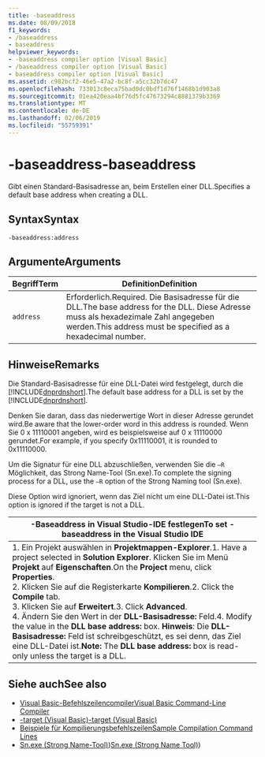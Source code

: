 ```yaml
---
title: -baseaddress
ms.date: 08/09/2018
f1_keywords:
- /baseaddress
- baseaddress
helpviewer_keywords:
- -baseaddress compiler option [Visual Basic]
- /baseaddress compiler option [Visual Basic]
- baseaddress compiler option [Visual Basic]
ms.assetid: c982bcf2-46e5-47a2-bc8f-a5cc32b7dc47
ms.openlocfilehash: 733013c8eca75bad0dc0bdf1d76f1468b1d903a8
ms.sourcegitcommit: 01ea420eaa4bf76d5fc47673294c8881379b3369
ms.translationtype: MT
ms.contentlocale: de-DE
ms.lasthandoff: 02/06/2019
ms.locfileid: "55759391"
---
```

# <a name="-baseaddress"></a><span data-ttu-id="bfe3a-102">-baseaddress</span><span class="sxs-lookup"><span data-stu-id="bfe3a-102">-baseaddress</span></span>
<span data-ttu-id="bfe3a-103">Gibt einen Standard-Basisadresse an, beim Erstellen einer DLL.</span><span class="sxs-lookup"><span data-stu-id="bfe3a-103">Specifies a default base address when creating a DLL.</span></span>  
  
## <a name="syntax"></a><span data-ttu-id="bfe3a-104">Syntax</span><span class="sxs-lookup"><span data-stu-id="bfe3a-104">Syntax</span></span>  
  
```  
-baseaddress:address  
```  
  
## <a name="arguments"></a><span data-ttu-id="bfe3a-105">Argumente</span><span class="sxs-lookup"><span data-stu-id="bfe3a-105">Arguments</span></span>  
  
|<span data-ttu-id="bfe3a-106">Begriff</span><span class="sxs-lookup"><span data-stu-id="bfe3a-106">Term</span></span>|<span data-ttu-id="bfe3a-107">Definition</span><span class="sxs-lookup"><span data-stu-id="bfe3a-107">Definition</span></span>|  
|---|---|  
|`address`|<span data-ttu-id="bfe3a-108">Erforderlich.</span><span class="sxs-lookup"><span data-stu-id="bfe3a-108">Required.</span></span> <span data-ttu-id="bfe3a-109">Die Basisadresse für die DLL.</span><span class="sxs-lookup"><span data-stu-id="bfe3a-109">The base address for the DLL.</span></span> <span data-ttu-id="bfe3a-110">Diese Adresse muss als hexadezimale Zahl angegeben werden.</span><span class="sxs-lookup"><span data-stu-id="bfe3a-110">This address must be specified as a hexadecimal number.</span></span>|  
  
## <a name="remarks"></a><span data-ttu-id="bfe3a-111">Hinweise</span><span class="sxs-lookup"><span data-stu-id="bfe3a-111">Remarks</span></span>  
 <span data-ttu-id="bfe3a-112">Die Standard-Basisadresse für eine DLL-Datei wird festgelegt, durch die [!INCLUDE[dnprdnshort](~/includes/dnprdnshort-md.md)].</span><span class="sxs-lookup"><span data-stu-id="bfe3a-112">The default base address for a DLL is set by the [!INCLUDE[dnprdnshort](~/includes/dnprdnshort-md.md)].</span></span>  
  
 <span data-ttu-id="bfe3a-113">Denken Sie daran, dass das niederwertige Wort in dieser Adresse gerundet wird.</span><span class="sxs-lookup"><span data-stu-id="bfe3a-113">Be aware that the lower-order word in this address is rounded.</span></span> <span data-ttu-id="bfe3a-114">Wenn Sie 0 x 11110001 angeben, wird es beispielsweise auf 0 x 11110000 gerundet.</span><span class="sxs-lookup"><span data-stu-id="bfe3a-114">For example, if you specify 0x11110001, it is rounded to 0x11110000.</span></span>  
  
 <span data-ttu-id="bfe3a-115">Um die Signatur für eine DLL abzuschließen, verwenden Sie die `–R` Möglichkeit, das Strong Name-Tool (Sn.exe).</span><span class="sxs-lookup"><span data-stu-id="bfe3a-115">To complete the signing process for a DLL, use the `–R` option of the Strong Naming tool (Sn.exe).</span></span>  
  
 <span data-ttu-id="bfe3a-116">Diese Option wird ignoriert, wenn das Ziel nicht um eine DLL-Datei ist.</span><span class="sxs-lookup"><span data-stu-id="bfe3a-116">This option is ignored if the target is not a DLL.</span></span>  
  
|<span data-ttu-id="bfe3a-117">-Baseaddress in Visual Studio-IDE festlegen</span><span class="sxs-lookup"><span data-stu-id="bfe3a-117">To set -baseaddress in the Visual Studio IDE</span></span>|  
|---|  
|<span data-ttu-id="bfe3a-118">1.  Ein Projekt auswählen in **Projektmappen-Explorer**.</span><span class="sxs-lookup"><span data-stu-id="bfe3a-118">1.  Have a project selected in **Solution Explorer**.</span></span> <span data-ttu-id="bfe3a-119">Klicken Sie im Menü **Projekt** auf **Eigenschaften**.</span><span class="sxs-lookup"><span data-stu-id="bfe3a-119">On the **Project** menu, click **Properties**.</span></span> <br /><span data-ttu-id="bfe3a-120">2.  Klicken Sie auf die Registerkarte **Kompilieren**.</span><span class="sxs-lookup"><span data-stu-id="bfe3a-120">2.  Click the **Compile** tab.</span></span><br /><span data-ttu-id="bfe3a-121">3.  Klicken Sie auf **Erweitert**.</span><span class="sxs-lookup"><span data-stu-id="bfe3a-121">3.  Click **Advanced**.</span></span><br /><span data-ttu-id="bfe3a-122">4.  Ändern Sie den Wert in der **DLL-Basisadresse:** Feld.</span><span class="sxs-lookup"><span data-stu-id="bfe3a-122">4.  Modify the value in the **DLL base address:** box.</span></span> <span data-ttu-id="bfe3a-123">**Hinweis**:      Die **DLL-Basisadresse:** Feld ist schreibgeschützt, es sei denn, das Ziel eine DLL-Datei ist.</span><span class="sxs-lookup"><span data-stu-id="bfe3a-123">**Note:**      The **DLL base address:** box is read-only unless the target is a DLL.</span></span>|  
  
## <a name="see-also"></a><span data-ttu-id="bfe3a-124">Siehe auch</span><span class="sxs-lookup"><span data-stu-id="bfe3a-124">See also</span></span>
- [<span data-ttu-id="bfe3a-125">Visual Basic-Befehlszeilencompiler</span><span class="sxs-lookup"><span data-stu-id="bfe3a-125">Visual Basic Command-Line Compiler</span></span>](../../../visual-basic/reference/command-line-compiler/index.md)
- [<span data-ttu-id="bfe3a-126">-target (Visual Basic)</span><span class="sxs-lookup"><span data-stu-id="bfe3a-126">-target (Visual Basic)</span></span>](../../../visual-basic/reference/command-line-compiler/target.md)
- [<span data-ttu-id="bfe3a-127">Beispiele für Kompilierungsbefehlszeilen</span><span class="sxs-lookup"><span data-stu-id="bfe3a-127">Sample Compilation Command Lines</span></span>](../../../visual-basic/reference/command-line-compiler/sample-compilation-command-lines.md)
- <span data-ttu-id="bfe3a-128">[Sn.exe (Strong Name-Tool)](../../../framework/tools/sn-exe-strong-name-tool.md))</span><span class="sxs-lookup"><span data-stu-id="bfe3a-128">[Sn.exe (Strong Name Tool)](../../../framework/tools/sn-exe-strong-name-tool.md))</span></span>
